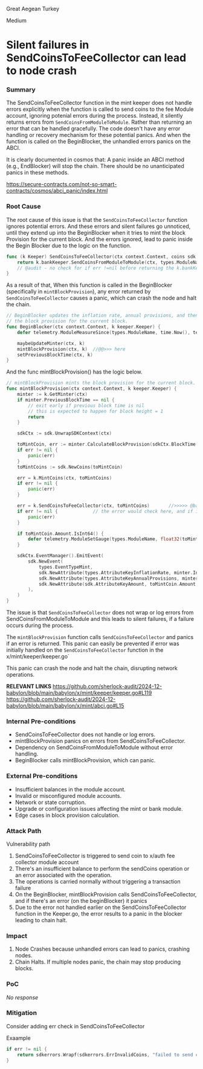 Great Aegean Turkey

Medium

# Silent failures in SendCoinsToFeeCollector can lead to node crash

### Summary


The SendCoinsToFeeCollector function in the mint keeper does not handle errors explicitly when the function is called to send coins to the fee Module account, ignoring potenial errors during the process. Instead, it silently returns errors from `SendCoinsFromModuleToModule`.
Rather than returning an error that can be handled gracefully. The code doesn't have any error handling or recovery mechanism for these potential panics.
And when the function is called on the BeginBlocker, the unhandled errors panics on the ABCI.


It is clearly documented in cosmos that:
A panic inside an ABCI method (e.g., EndBlocker) will stop the chain. There should be no unanticipated panics in these methods.

https://secure-contracts.com/not-so-smart-contracts/cosmos/abci_panic/index.html

















### Root Cause

The root cause of this issue is that the `SendCoinsToFeeCollector` function ignores potential errors. And these errors and silent failures go unnoticed, until they extend up into the BeginBlocker when it tries to mint the block Provision for the current block.
And the errors ignored, lead to panic inside the Begin Blocker due to the logic on the function.


```go
func (k Keeper) SendCoinsToFeeCollector(ctx context.Context, coins sdk.Coins) error {
	return k.bankKeeper.SendCoinsFromModuleToModule(ctx, types.ModuleName, k.feeCollectorName, coins)
	// @audit - no check for if err !=nil before returning the k.bankKeeper.SendCoinsFromModuleToModule...
}
```

As a result of that, When this function is called in the BeginBlocker (specifically in `mintBlockProvision`), any error returned by `SendCoinsToFeeCollector` causes a panic, which can crash the node and halt the chain.

```go
// BeginBlocker updates the inflation rate, annual provisions, and then mints
// the block provision for the current block.
func BeginBlocker(ctx context.Context, k keeper.Keeper) {
	defer telemetry.ModuleMeasureSince(types.ModuleName, time.Now(), telemetry.MetricKeyBeginBlocker)       

	maybeUpdateMinter(ctx, k)              
	mintBlockProvision(ctx, k)  //@@>>> here              
	setPreviousBlockTime(ctx, k)
}
```

And the func mintBlockProvision() has the logic below.
```go
// mintBlockProvision mints the block provision for the current block.
func mintBlockProvision(ctx context.Context, k keeper.Keeper) {
	minter := k.GetMinter(ctx)
	if minter.PreviousBlockTime == nil {
		// exit early if previous block time is nil
		// this is expected to happen for block height = 1
		return
	}

	sdkCtx := sdk.UnwrapSDKContext(ctx)

	toMintCoin, err := minter.CalculateBlockProvision(sdkCtx.BlockTime(), *minter.PreviousBlockTime)
	if err != nil {
		panic(err)
	}
	toMintCoins := sdk.NewCoins(toMintCoin)

	err = k.MintCoins(ctx, toMintCoins)
	if err != nil {
		panic(err)
	}

	err = k.SendCoinsToFeeCollector(ctx, toMintCoins)       //>>>>> @barz this external fucntion doesn't handle errors, it silently handles errors, so if the error is silently handled
	if err != nil {             // the error would check here, and if its not equal to nil, it panics. halts 
		panic(err)
	}

	if toMintCoin.Amount.IsInt64() {
		defer telemetry.ModuleSetGauge(types.ModuleName, float32(toMintCoin.Amount.Int64()), "minted_tokens")          
	}

	sdkCtx.EventManager().EmitEvent(
		sdk.NewEvent(
			types.EventTypeMint,
			sdk.NewAttribute(types.AttributeKeyInflationRate, minter.InflationRate.String()),
			sdk.NewAttribute(types.AttributeKeyAnnualProvisions, minter.AnnualProvisions.String()),
			sdk.NewAttribute(sdk.AttributeKeyAmount, toMintCoin.Amount.String()),
		),
	)
}
```

The issue is that `SendCoinsToFeeCollector` does not wrap or log errors from SendCoinsFromModuleToModule and this
leads to silent failures, if a failure occurs during the process.

The `mintBlockProvision` function calls `SendCoinsToFeeCollector` and panics if an error is returned. This panic can easily be prevented if error was initially handled on the `SendCoinsToFeeCollector` function in the x/mint/keeper/keeper.go`


This panic can crash the node and halt the chain, disrupting network operations.

**RELEVANT LINKS**
https://github.com/sherlock-audit/2024-12-babylon/blob/main/babylon/x/mint/keeper/keeper.go#L119
https://github.com/sherlock-audit/2024-12-babylon/blob/main/babylon/x/mint/abci.go#L15

### Internal Pre-conditions

- SendCoinsToFeeCollector does not handle or log errors.
- mintBlockProvision panics on errors from SendCoinsToFeeCollector.
- Dependency on SendCoinsFromModuleToModule without error handling.
- BeginBlocker calls mintBlockProvision, which can panic.
### External Pre-conditions

- Insufficient balances in the module account.
- Invalid or misconfigured module accounts.
- Network or state corruption.
- Upgrade or configuration issues affecting the mint or bank module.
- Edge cases in block provision calculation.

### Attack Path

Vulnerability path
1. SendCoinsToFeeCollector is triggered to send coin to x/auth fee collector module account
2. There's an insufficient balance to perform the sendCoins operation or an error associated with the operation.
3. The operations is carried normally without triggering a transaction failure
4. On the BeginBlocker, mintBlockProvision calls SendCoinsToFeeCollector, and if there's an error (on the beginBlocker) it panics 
5. Due to the error not handled earlier on the SendCoinsToFeeCollector function in the Keeper.go, the error results to a panic in the blocker leading to chain halt.

### Impact

1. Node Crashes because unhandled errors can lead to panics, crashing nodes.
2. Chain Halts. If multiple nodes panic, the chain may stop producing blocks.

### PoC

_No response_

### Mitigation

Consider adding err check in SendCoinsToFeeCollector


Exaample

```go
if err != nil {
    return sdkerrors.Wrapf(sdkerrors.ErrInvalidCoins, "failed to send coins: %s", err.Error())
}
```
